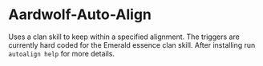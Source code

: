 # Aardwolf-Auto-Align

Uses a clan skill to keep within a specified alignment.  The triggers are currently hard coded for the Emerald essence clan skill.  After installing run `autoalign help` for more details.

